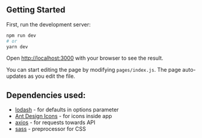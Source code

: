 ## Getting Started

First, run the development server:

```bash
npm run dev
# or
yarn dev
```

Open [http://localhost:3000](http://localhost:3000) with your browser to see the result.

You can start editing the page by modifying `pages/index.js`. The page auto-updates as you edit the file.

## Dependencies used:

- [lodash](https://lodash.com/) - for defaults in options parameter
- [Ant Design Icons](https://ant.design/components/icon/) - for icons inside app
- [axios](https://github.com/axios/axios) - for requests towards API
- [sass](https://sass-lang.com/) - preprocessor for CSS
